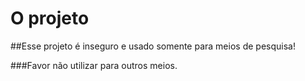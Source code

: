 # O projeto

##Esse projeto é inseguro e usado somente para meios de pesquisa!


###Favor não utilizar para outros meios.